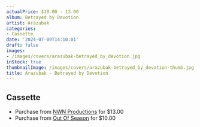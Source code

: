 ```yaml
---
actualPrice: $10.00 - 13.00
album: Betrayed by Devotion
artist: Arazubak
categories:
- Cassette
date: '2024-07-09T14:10:01'
draft: false
images:
- /images/covers/arazubak-betrayed_by_devotion.jpg
inStock: true
thumbnailImage: /images/covers/arazubak-betrayed_by_devotion-thumb.jpg
title: Arazubak - Betrayed by Devotion
---
```


## Cassette
* Purchase from [NWN Productions](http://shop.nwnprod.com/index.php?route=product/product&path=73&product_id=31116&sort=pd.name&order=ASC) for $13.00
* Purchase from [Out Of Season](https://www.outofseasonlabel.com/products/arazubak-betrayed-by-devotion-cassette-tape) for $10.00
